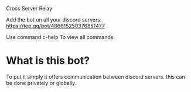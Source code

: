 Cross Server Relay

Add the bot on all your discord servers. https://top.gg/bot/486615250376851477

Use command c-help To view all commands

# What is this bot?

To put it simply it offers communication between discord servers. this can be done privately or globally.